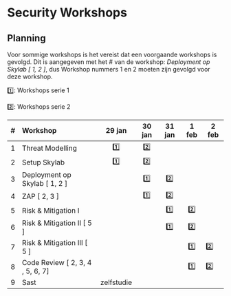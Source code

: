 # Security Workshops

## Planning

Voor sommige workshops is het vereist dat een voorgaande workshops is gevolgd. Dit is aangegeven met het # van de workshop: *Deployment op Skylab [ 1, 2 ]*, dus Workshop nummers 1 en 2 moeten zijn gevolgd voor deze workshop.

1️⃣: Workshops serie 1

2️⃣: Workshops serie 2

|#|Workshop|29 jan|30 jan|31 jan|1 feb|2 feb|  
|---|:-|:-:|:-:|:-:|:-:|-|
|1|Threat Modelling|1️⃣|2️⃣
|2|Setup Skylab|1️⃣|2️⃣
|3|Deployment op Skylab [ 1, 2 ]||1️⃣|2️⃣  
|4|ZAP [ 2, 3 ]||1️⃣|2️⃣
|5|Risk & Mitigation I|||1️⃣|2️⃣
|6|Risk & Mitigation II [ 5 ]|||1️⃣|2️⃣
|7|Risk & Mitigation III [ 5 ]||||1️⃣|2️⃣  
|8|Code Review [ 2, 3, 4 , 5, 6, 7]||||1️⃣|2️⃣
|9|Sast| zelfstudie
